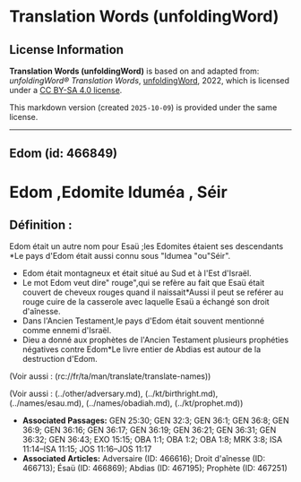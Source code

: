 # Translation Words (unfoldingWord)

## License Information

**Translation Words (unfoldingWord)** is based on and adapted from: _unfoldingWord® Translation Words_, [unfoldingWord](https://unfoldingword.org/utw), 2022, which is licensed under a [CC BY-SA 4.0 license](https://creativecommons.org/licenses/by-sa/4.0/legalcode.en).

This markdown version (created `2025-10-09`) is provided under the same license.



--------------------------------

## Edom (id: 466849)

Edom ,Edomite Iduméa , Séir
===========================

Définition :
------------

Edom était un autre nom pour Esaü ;les Edomites étaient ses descendants \*Le pays d'Edom était aussi connu sous "Idumea "ou"Séir".

* Edom était montagneux et était situé au Sud et à l'Est d'Israël.
* Le mot Edom veut dire" rouge",qui se refère au fait que Esaü était couvert de cheveux rouges quand il naissait\*Aussi il peut se reférer au rouge cuire de la casserole avec laquelle Esaü a échangé son droit d'aînesse.
* Dans l'Ancien Testament,le pays d'Edom était souvent mentionné comme ennemi d'Israël.
* Dieu a donné aux prophètes de l'Ancien Testament plusieurs prophéties négatives contre Edom\*Le livre entier de Abdias est autour de la destruction d'Edom.

(Voir aussi : (rc://fr/ta/man/translate/translate\-names))

(Voir aussi : (../other/adversary.md), (../kt/birthright.md), (../names/esau.md), (../names/obadiah.md), (../kt/prophet.md))

* **Associated Passages:** GEN 25:30; GEN 32:3; GEN 36:1; GEN 36:8; GEN 36:9; GEN 36:16; GEN 36:17; GEN 36:19; GEN 36:21; GEN 36:31; GEN 36:32; GEN 36:43; EXO 15:15; OBA 1:1; OBA 1:2; OBA 1:8; MRK 3:8; ISA 11:14–ISA 11:15; JOS 11:16–JOS 11:17
* **Associated Articles:** Adversaire (ID: 466616); Droit d'aînesse (ID: 466713); Ésaü (ID: 466869); Abdias (ID: 467195); Prophète (ID: 467251)

